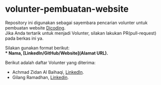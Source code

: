 # volunter-pembuatan-website
Repository ini digunakan sebagai sayembara pencarian volunter untuk pembuatan website [Dicoding](www.dicoding.com).<br>
Jika Anda tertarik untuk menjadi Volunter, silakan lakukan PR(pull-request) pada berkas ini ya.<br>

Silakan gunakan format berikut:<br>
**\* Nama, [LinkedIn/GitHub/Website](Alamat URL).**  

Berikut adalah daftar Volunter yang diterima:
* Achmad Zidan Al Baihaqi, [LinkedIn](https://www.linkedin.com/in/achmad-zidan-al-baihaqi-51162337b/).
* Gilang Ramadhan, [Linkedin](https://www.linkedin.com/in/gilang-adhan/).


